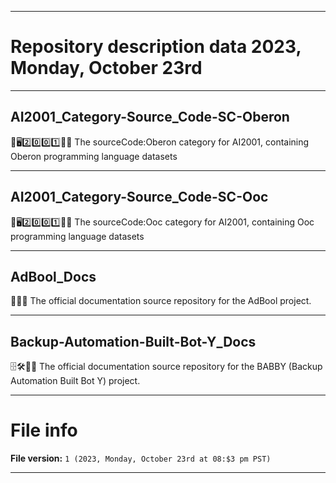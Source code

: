 
***

# Repository description data 2023, Monday, October 23rd

---

## AI2001_Category-Source_Code-SC-Oberon

🧠️🖥️2️⃣️0️⃣️0️⃣️1️⃣️💾️📜️ The sourceCode:Oberon category for AI2001, containing Oberon programming language datasets

---

## AI2001_Category-Source_Code-SC-Ooc

🧠️🖥️2️⃣️0️⃣️0️⃣️1️⃣️💾️📜️ The sourceCode:Ooc category for AI2001, containing Ooc programming language datasets

---

## AdBool_Docs

🚫️🅱️📖️ The official documentation source repository for the AdBool project.

---

## Backup-Automation-Built-Bot-Y_Docs

🗄️🛠️🤖️📖️ The official documentation source repository for the BABBY (Backup Automation Built Bot Y) project.

***

# File info

**File version:** `1 (2023, Monday, October 23rd at 08:$3 pm PST)`

***

